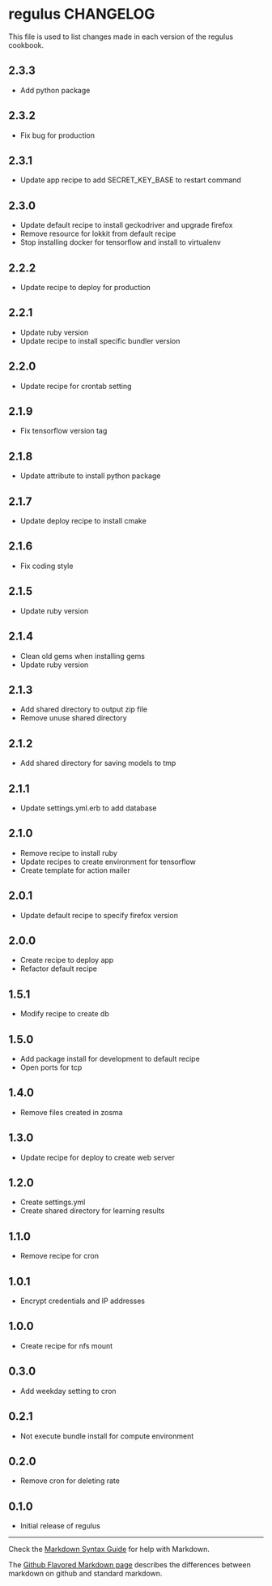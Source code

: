 # regulus CHANGELOG

This file is used to list changes made in each version of the regulus cookbook.

## 2.3.3
- Add python package

## 2.3.2
- Fix bug for production

## 2.3.1
- Update app recipe to add SECRET_KEY_BASE to restart command

## 2.3.0
- Update default recipe to install geckodriver and upgrade firefox
- Remove resource for lokkit from default recipe
- Stop installing docker for tensorflow and install to virtualenv

## 2.2.2
- Update recipe to deploy for production

## 2.2.1
- Update ruby version
- Update recipe to install specific bundler version

## 2.2.0
- Update recipe for crontab setting

## 2.1.9
- Fix tensorflow version tag

## 2.1.8
- Update attribute to install python package

## 2.1.7
- Update deploy recipe to install cmake

## 2.1.6
- Fix coding style

## 2.1.5
- Update ruby version

## 2.1.4
- Clean old gems when installing gems
- Update ruby version

## 2.1.3
- Add shared directory to output zip file
- Remove unuse shared directory

## 2.1.2
- Add shared directory for saving models to tmp

## 2.1.1
- Update settings.yml.erb to add database

## 2.1.0
- Remove recipe to install ruby
- Update recipes to create environment for tensorflow
- Create template for action mailer

## 2.0.1
- Update default recipe to specify firefox version

## 2.0.0
- Create recipe to deploy app
- Refactor default recipe

## 1.5.1
- Modify recipe to create db

## 1.5.0
- Add package install for development to default recipe
- Open ports for tcp

## 1.4.0
- Remove files created in zosma

## 1.3.0
- Update recipe for deploy to create web server

## 1.2.0
- Create settings.yml
- Create shared directory for learning results

## 1.1.0
- Remove recipe for cron

## 1.0.1
- Encrypt credentials and IP addresses

## 1.0.0
- Create recipe for nfs mount

## 0.3.0
- Add weekday setting to cron

## 0.2.1
- Not execute bundle install for compute environment

## 0.2.0
- Remove cron for deleting rate

## 0.1.0
- Initial release of regulus

- - -
Check the [Markdown Syntax Guide](http://daringfireball.net/projects/markdown/syntax) for help with Markdown.

The [Github Flavored Markdown page](http://github.github.com/github-flavored-markdown/) describes the differences between markdown on github and standard markdown.
